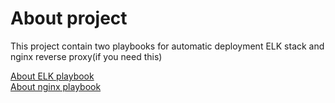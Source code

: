 # About project
This project contain two playbooks for automatic deployment
ELK stack and nginx reverse proxy(if you need this)

[About ELK playbook](readme/ANSIBLE.md)<br/>
[About nginx playbook](readme/NGINX.md)
